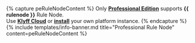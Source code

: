{% capture peRuleNodeContent %}
Only [**Professional Edition**](/products/thingsboard-pe/) supports **{{ rulenode }}** Rule Node.<br>
Use [**Klyff Cloud**](https://{{hostName}}/signup) or [**install**](/docs/user-guide/install/pe/installation-options/) your own platform instance.
{% endcapture %}
{% include templates/info-banner.md title="Professional Rule Node" content=peRuleNodeContent %}
